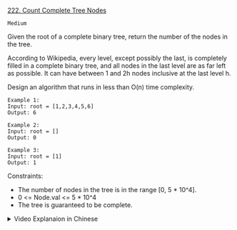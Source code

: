 [222. Count Complete Tree Nodes](https://leetcode.com/problems/count-complete-tree-nodes/)

`Medium`

Given the root of a complete binary tree, return the number of the nodes in the tree.

According to Wikipedia, every level, except possibly the last, is completely filled in a complete binary tree, and all nodes in the last level are as far left as possible. It can have between 1 and 2h nodes inclusive at the last level h.

Design an algorithm that runs in less than O(n) time complexity.

```
Example 1:
Input: root = [1,2,3,4,5,6]
Output: 6

Example 2:
Input: root = []
Output: 0

Example 3:
Input: root = [1]
Output: 1
``` 

Constraints:

- The number of nodes in the tree is in the range [0, 5 * 10^4].
- 0 <= Node.val <= 5 * 10^4
- The tree is guaranteed to be complete.

<details>
<summary>Video Explanaion in Chinese</summary>

[Huifeng Guan](https://www.youtube.com/watch?v=JSq15O0Bs-E&ab_channel=HuifengGuan)
</details>